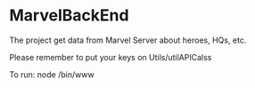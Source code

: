 # MarvelBackEnd

The project get data from Marvel Server about heroes, HQs, etc.

Please remember to put your keys on Utils/utilAPICalss

To run: node /bin/www
